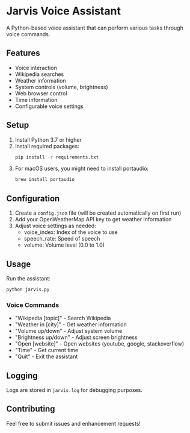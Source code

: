﻿# Jarvis Voice Assistant

A Python-based voice assistant that can perform various tasks through voice commands.

## Features

- Voice interaction
- Wikipedia searches
- Weather information
- System controls (volume, brightness)
- Web browser control
- Time information
- Configurable voice settings

## Setup

1. Install Python 3.7 or higher
2. Install required packages:
   ```bash
   pip install -r requirements.txt
   ```
3. For macOS users, you might need to install portaudio:
   ```bash
   brew install portaudio
   ```

## Configuration

1. Create a `config.json` file (will be created automatically on first run)
2. Add your OpenWeatherMap API key to get weather information
3. Adjust voice settings as needed:
   - voice_index: Index of the voice to use
   - speech_rate: Speed of speech
   - volume: Volume level (0.0 to 1.0)

## Usage

Run the assistant:
```bash
python jarvis.py
```

### Voice Commands

- "Wikipedia [topic]" - Search Wikipedia
- "Weather in [city]" - Get weather information
- "Volume up/down" - Adjust system volume
- "Brightness up/down" - Adjust screen brightness
- "Open [website]" - Open websites (youtube, google, stackoverflow)
- "Time" - Get current time
- "Quit" - Exit the assistant

## Logging

Logs are stored in `jarvis.log` for debugging purposes.

## Contributing

Feel free to submit issues and enhancement requests!
